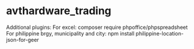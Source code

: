 # avthardware_trading

Additional plugins: 
For excel: composer require phpoffice/phpspreadsheet
For philippine brgy, municipality and city: npm install philippine-location-json-for-geer